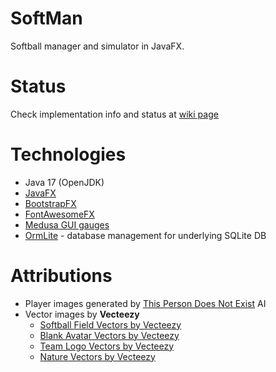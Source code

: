 # SoftMan
 Softball manager and simulator in JavaFX.

# Status
Check implementation info and status at [wiki page](https://github.com/AloisSeckar/SoftMan/wiki)

# Technologies
* Java 17 (OpenJDK)
* [JavaFX](https://openjfx.io/)
* [BootstrapFX](https://github.com/kordamp/bootstrapfx)
* [FontAwesomeFX](https://bitbucket.org/Jerady/fontawesomefx/branch/fontawesomefx-9.1.2)
* [Medusa GUI gauges](https://github.com/HanSolo/medusa)
* [OrmLite](https://ormlite.com/) - database management for underlying SQLite DB

# Attributions
- Player images generated by [This Person Does Not Exist](https://thispersondoesnotexist.com/) AI
- Vector images by **Vecteezy**
    - <a href="https://www.vecteezy.com/free-vector/softball-field">Softball Field Vectors by Vecteezy</a>
    - <a href="https://www.vecteezy.com/free-vector/blank-avatar">Blank Avatar Vectors by Vecteezy</a>
    - <a href="https://www.vecteezy.com/free-vector/team-logo">Team Logo Vectors by Vecteezy</a>
    - <a href="https://www.vecteezy.com/free-vector/nature">Nature Vectors by Vecteezy</a>